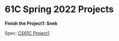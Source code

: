 # 61C Spring 2022 Projects

**Finish the Project1: Snek**

Spec: [CS61C Project1](https://cs61c.org/sp22/projects/proj1/)

